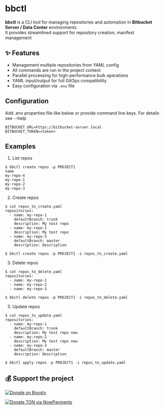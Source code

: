 # bbctl

**bbctl** is a CLI tool for managing repositories and automation in **Bitbucket Server / Data Center** environments.  
It provides streamlined support for repository creation, manifest management

## ✨ Features

- Management multiple repositories from YAML config
- All commands are run in the project context
- Parallel processing for high-performance bulk operations
- YAML input/output for full GitOps compatibility
- Easy configuration via `.env` file

## Configuration
Add .env properties file like below or provide command line keys. For details see --help
```
BITBUCKET_URL=https://bitbucket-server.local
BITBUCKET_TOKEN=<token>
```


## Examples
1) List repos
```
$ bbctl create repos -p PROJECT1
name
my-repo-4
my-repo-1
my-repo-2
my-repo-3
```
2) Create repos
```
$ cat repos_to_create.yaml
repositories:
  - name: my-repo-1
    defaultBranch: trunk
    description: My test repo
  - name: my-repo-2
    description: My test repo
  - name: my-repo-3
    defaultBranch: master
    description: Description

$ bbctl create repos -p PROJECT1 -i repos_to_create.yaml
```
3) Delete repos
```
$ cat repos_to_delete.yaml
repositories:
  - name: my-repo-1
  - name: my-repo-2
  - name: my-repo-3

$ bbctl delete repos -p PROJECT1 -i repos_to_delete.yaml
```

3) Update repos
```
$ cat repos_to_update.yaml
repositories:
  - name: my-repo-1
    defaultBranch: trunk
    description: My test repo new
  - name: my-repo-2
    description: My test repo new
  - name: my-repo-3
    defaultBranch: master
    description: Description

$ bbctl apply repos -p PROJECT1 -i repos_to_update.yaml
```


## 💰 Support the project

[![Donate on Boosty](https://img.shields.io/badge/Boosty-Donate-orange?logo=boosty&logoColor=white)](https://boosty.to/vinisman/donate)

[![Donate TON via NowPayments](https://img.shields.io/badge/Donate‑TON‑NowPayments-blue?logo=cryptocurrency&logoColor=white)](https://nowpayments.io/payment/?iid=5065138397)
